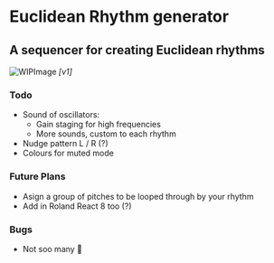 # Euclidean Rhythm generator
## A sequencer for creating Euclidean rhythms
![WIPImage](https://i.imgur.com/QS9Qohi.png)
_[v1]_

### Todo
- Sound of oscillators:
  - Gain staging for high frequencies
  - More sounds, custom to each rhythm
- Nudge pattern L / R (?)
- Colours for muted mode

### Future Plans
- Asign a group of pitches to be looped through by your rhythm
- Add in Roland React 8 too (?)

### Bugs
- Not soo many 🤠
